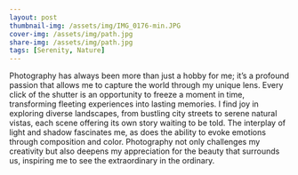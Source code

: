 ```yaml
---
layout: post
thumbnail-img: /assets/img/IMG_0176-min.JPG
cover-img: /assets/img/path.jpg
share-img: /assets/img/path.jpg
tags: [Serenity, Nature]
---
```


Photography has always been more than just a hobby for me; it’s a profound passion that allows me to capture the world through my unique lens. Every click of the shutter is an opportunity to freeze a moment in time, transforming fleeting experiences into lasting memories. I find joy in exploring diverse landscapes, from bustling city streets to serene natural vistas, each scene offering its own story waiting to be told. The interplay of light and shadow fascinates me, as does the ability to evoke emotions through composition and color. Photography not only challenges my creativity but also deepens my appreciation for the beauty that surrounds us, inspiring me to see the extraordinary in the ordinary.
